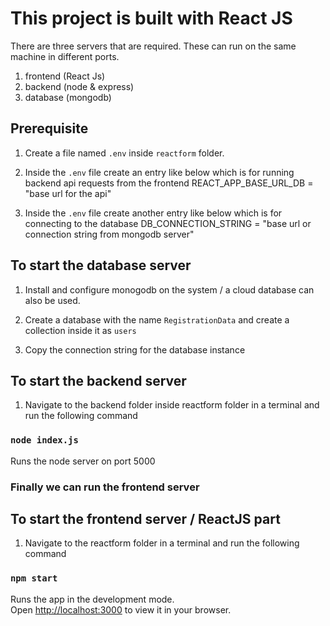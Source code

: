# This project is built with React JS

There are three servers that are required. These can run on the same machine in different ports.

1. frontend (React Js)
2. backend (node & express)
3. database (mongodb)

## Prerequisite

1. Create a file named `.env` inside `reactform` folder.
2. Inside the `.env` file create an entry like below which is for running backend api requests from the frontend
    REACT_APP_BASE_URL_DB = "base url for the api"

3. Inside the `.env` file create another entry like below which is for connecting to the database
    DB_CONNECTION_STRING = "base url or connection string from mongodb server"


## To start the database server

1. Install and configure monogodb on the system / a cloud database can also be used.

2. Create a database with the name `RegistrationData` and create a collection inside it as `users`

3. Copy the connection string for the database instance


## To start the backend server

1. Navigate to the backend folder inside reactform folder in a terminal and run the following command

### `node index.js`

Runs the node server on port 5000


### Finally we can run the frontend server


## To start the frontend server / ReactJS part 

1. Navigate to the reactform folder in a terminal and run the following command

### `npm start`

Runs the app in the development mode.\
Open [http://localhost:3000](http://localhost:3000) to view it in your browser.


